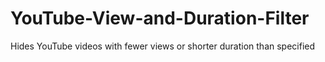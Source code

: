 # YouTube-View-and-Duration-Filter
Hides YouTube videos with fewer views or shorter duration than specified
